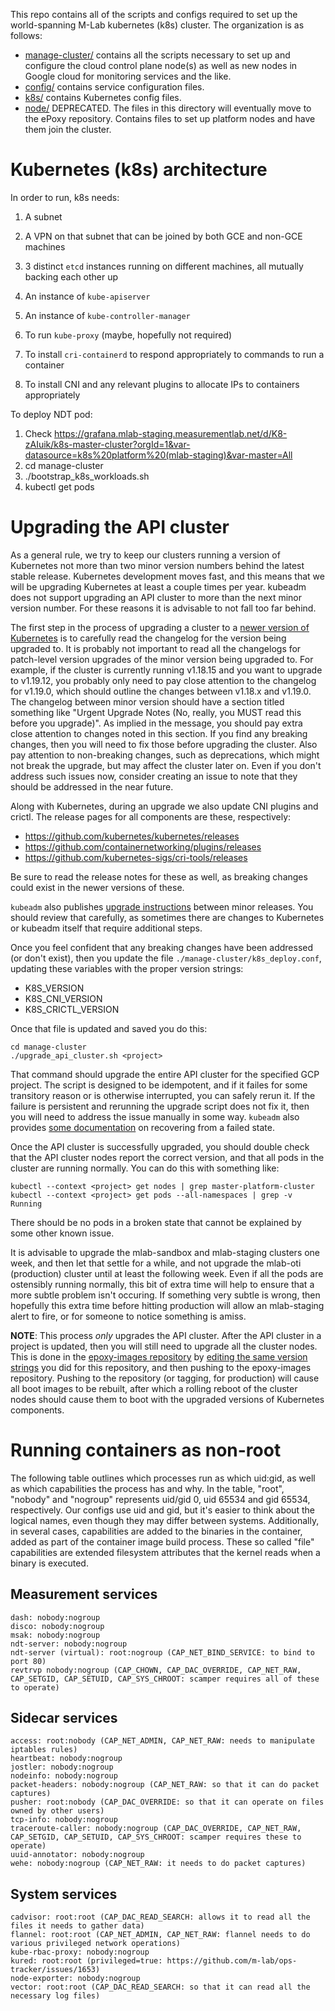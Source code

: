 This repo contains all of the scripts and configs required to set up the
world-spanning M-Lab kubernetes (k8s) cluster.  The organization is as follows:

- [manage-cluster/](manager-cluster/) contains all the scripts necessary to set
  up and configure the cloud control plane node(s) as well as new nodes in
  Google cloud for monitoring services and the like.
- [config/](config/) contains service configuration files.
- [k8s/](k8s/) contains Kubernetes config files.
- [node/](node/) DEPRECATED. The files in this directory will eventually move to
  the ePoxy repository. Contains files to set up platform nodes and have them
  join the cluster.

# Kubernetes (k8s) architecture

In order to run, k8s needs:

1. A subnet
2. A VPN on that subnet that can be joined by both GCE and non-GCE machines
3. 3 distinct `etcd` instances running on different machines, all mutually backing each other up
4. An instance of `kube-apiserver`
5. An instance of `kube-controller-manager`

4. To run `kube-proxy` (maybe, hopefully not required)
5. To install `cri-containerd` to respond appropriately to commands to run a
   container
6. To install CNI and any relevant plugins to allocate IPs to containers
   appropriately

To deploy NDT pod:

1. Check <https://grafana.mlab-staging.measurementlab.net/d/K8-zAIuik/k8s-master-cluster?orgId=1&var-datasource=k8s%20platform%20(mlab-staging)&var-master=All>
1. cd manage-cluster
1. ./bootstrap_k8s_workloads.sh
1. kubectl get pods

# Upgrading the API cluster

As a general rule, we try to keep our clusters running a version of Kubernetes
not more than two minor version numbers behind the latest stable release.
Kubernetes development moves fast, and this means that we will be upgrading
Kubernetes at least a couple times per year. kubeadm does not support upgrading
an API cluster to more than the next minor version number. For these reasons it
is advisable to not fall too far behind.

The first step in the process of upgrading a cluster to a [newer version of
Kubernetes](https://github.com/kubernetes/kubernetes/releases) is to carefully
read the changelog for the version being upgraded to. It is probably not
important to read all the changelogs for patch-level version upgrades of the
minor version being upgraded to. For example, if the cluster is currently
running v1.18.15 and you want to upgrade to v1.19.12, you probably only need to
pay close attention to the changelog for v1.19.0, which should outline the
changes between v1.18.x and v1.19.0. The changelog between minor version should
have a section titled something like "Urgent Upgrade Notes (No, really, you
MUST read this before you upgrade)". As implied in the message, you should pay
extra close attention to changes noted in this section.  If you find any
breaking changes, then you will need to fix those before upgrading the cluster.
Also pay attention to non-breaking changes, such as deprecations, which might
not break the upgrade, but may affect the cluster later on. Even if you don't
address such issues now, consider creating an issue to note that they should be
addressed in the near future.

Along with Kubernetes, during an upgrade we also update CNI plugins and crictl.
The release pages for all components are these, respectively:

- <https://github.com/kubernetes/kubernetes/releases>
- <https://github.com/containernetworking/plugins/releases>
- <https://github.com/kubernetes-sigs/cri-tools/releases>

Be sure to read the release notes for these as well, as breaking changes could
exist in the newer versions of these.

`kubeadm` also publishes [upgrade
instructions](https://kubernetes.io/docs/tasks/administer-cluster/kubeadm/kubeadm-upgrade/)
between minor releases. You should review that carefully, as sometimes there
are changes to Kubernetes or kubeadm itself that require additional steps.

Once you feel confident that any breaking changes have been addressed (or don't
exist), then you update the file `./manage-cluster/k8s_deploy.conf`, updating
these variables with the proper version strings:

- K8S\_VERSION
- K8S\_CNI\_VERSION
- K8S\_CRICTL\_VERSION

Once that file is updated and saved you do this:

```
cd manage-cluster
./upgrade_api_cluster.sh <project>
```

That command should upgrade the entire API cluster for the specified GCP
project. The script is designed to be idempotent, and if it failes for some
transitory reason or is otherwise interrupted, you can safely rerun it. If the
failure is persistent and rerunning the upgrade script does not fix it, then
you will need to address the issue manually in some way. `kubeadm` also
provides [some
documentation](https://kubernetes.io/docs/tasks/administer-cluster/kubeadm/kubeadm-upgrade/#recovering-from-a-failure-state)
on recovering from a failed state.

Once the API cluster is successfully upgraded, you should double check that the
API cluster nodes report the correct version, and that all pods in the cluster
are running normally. You can do this with something like:

```
kubectl --context <project> get nodes | grep master-platform-cluster
kubectl --context <project> get pods --all-namespaces | grep -v Running
```

There should be no pods in a broken state that cannot be explained by some
other known issue.

It is advisable to upgrade the mlab-sandbox and mlab-staging clusters one week,
and then let that settle for a while, and not upgrade the mlab-oti (production)
cluster until at least the following week. Even if all the pods are ostensibly
running normally, this bit of extra time will help to ensure that a more subtle
problem isn't occuring. If something very subtle is wrong, then hopefully this
extra time before hitting production will allow an mlab-staging alert to fire,
or for someone to notice something is amiss.

**NOTE**: This process _only_ upgrades the API cluster. After the API cluster in
a project is updated, then you will still need to upgrade all the cluster
nodes. This is done in the [epoxy-images
repository](https://github.com/m-lab/epoxy-images) by [editing the same version
strings](https://github.com/m-lab/epoxy-images/blob/main/config.sh#L6) you
did for this repository, and then pushing to the epoxy-images repository.
Pushing to the repository (or tagging, for production) will cause all boot
images to be rebuilt, after which a rolling reboot of the cluster nodes should
cause them to boot with the upgraded versions of Kubernetes components.

# Running containers as non-root

The following table outlines which processes run as which uid:gid, as well as
which capabilities the process has and why. In the table, "root", "nobody"
and "nogroup" represents uid/gid 0, uid 65534 and gid 65534, respectively. Our
configs use uid and gid, but it's easier to think about the logical names, even
though they may differ between systems.  Additionally, in several cases,
capabilities are added to the binaries in the container, added as part of the
container image build process. These so called "file" capabilities are extended
filesystem attributes that the kernel reads when a binary is executed.

## Measurement services

```text
dash: nobody:nogroup
disco: nobody:nogroup
msak: nobody:nogroup
ndt-server: nobody:nogroup
ndt-server (virtual): root:nogroup (CAP_NET_BIND_SERVICE: to bind to port 80)
revtrvp nobody:nogroup (CAP_CHOWN, CAP_DAC_OVERRIDE, CAP_NET_RAW, CAP_SETGID, CAP_SETUID, CAP_SYS_CHROOT: scamper requires all of these to operate)
```

## Sidecar services

```text
access: root:nobody (CAP_NET_ADMIN, CAP_NET_RAW: needs to manipulate iptables rules)
heartbeat: nobody:nogroup
jostler: nobody:nogroup
nodeinfo: nobody:nogroup
packet-headers: nobody:nogroup (CAP_NET_RAW: so that it can do packet captures)
pusher: root:nobody (CAP_DAC_OVERRIDE: so that it can operate on files owned by other users)
tcp-info: nobody:nogroup
traceroute-caller: nobody:nogroup (CAP_DAC_OVERRIDE, CAP_NET_RAW, CAP_SETGID, CAP_SETUID, CAP_SYS_CHROOT: scamper requires these to operate)
uuid-annotator: nobody:nogroup
wehe: nobody:nogroup (CAP_NET_RAW: it needs to do packet captures)
```

## System services

```text
cadvisor: root:root (CAP_DAC_READ_SEARCH: allows it to read all the files it needs to gather data)
flannel: root:root (CAP_NET_ADMIN, CAP_NET_RAW: flannel needs to do various privileged network operations)
kube-rbac-proxy: nobody:nogroup
kured: root:root (privileged=true: https://github.com/m-lab/ops-tracker/issues/1653)
node-exporter: nobody:nogroup
vector: root:root (CAP_DAC_READ_SEARCH: so that it can read all the necessary log files)
```
